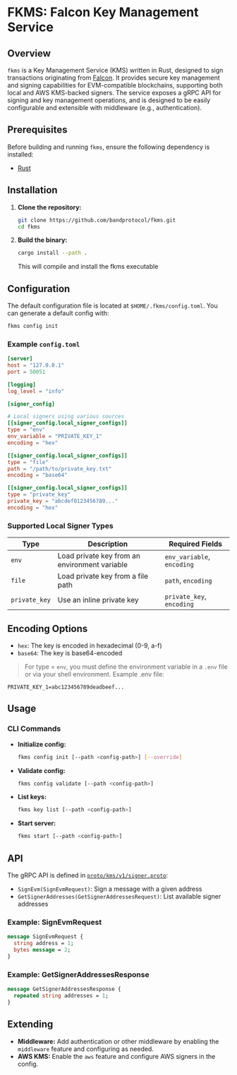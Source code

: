 # FKMS: Falcon Key Management Service

## Overview

`fkms` is a Key Management Service (KMS) written in Rust, designed to sign transactions originating from [Falcon](https://github.com/bandprotocol/falcon). It provides secure key management and signing capabilities for EVM-compatible blockchains, supporting both local and AWS KMS-backed signers. The service exposes a gRPC API for signing and key management operations, and is designed to be easily configurable and extensible with middleware (e.g., authentication).

## Prerequisites
Before building and running `fkms`, ensure the following dependency is installed:
- [Rust](https://www.rust-lang.org/tools/install)



## Installation

1. **Clone the repository:**
   ```sh
   git clone https://github.com/bandprotocol/fkms.git
   cd fkms
   ```
2. **Build the binary:**
   ```sh
   cargo install --path .
   ```
   This will compile and install the fkms executable 

## Configuration

The default configuration file is located at `$HOME/.fkms/config.toml`. You can generate a default config with:

```sh
fkms config init
```

### Example `config.toml`

```toml
[server]
host = "127.0.0.1"
port = 50051

[logging]
log_level = "info"

[signer_config]

# Local signers using various sources
[[signer_config.local_signer_configs]]
type = "env"
env_variable = "PRIVATE_KEY_1"
encoding = "hex"

[[signer_config.local_signer_configs]]
type = "file"
path = "/path/to/private_key.txt"
encoding = "base64"

[[signer_config.local_signer_configs]]
type = "private_key"
private_key = "abcdef0123456789..."
encoding = "hex"
```

### Supported Local Signer Types

| Type          | Description                                    | Required Fields           |
| --------------| ---------------------------------------------- | --------------------------|
| `env`         | Load private key from an environment  variable | `env_variable`, `encoding`|
| `file`        | Load private key from a file path              | `path`, `encoding`        |
| `private_key` | Use an inline private key                      | `private_key`, `encoding` |

## Encoding Options
- `hex`: The key is encoded in hexadecimal (0-9, a-f)
- `base64`: The key is base64-encoded

> For type = `env`, you must define the environment variable in a `.env` file or via your shell environment.
> Example .env file:
```env
PRIVATE_KEY_1=abc123456789deadbeef...
```

## Usage

### CLI Commands

- **Initialize config:**
  ```sh
  fkms config init [--path <config-path>] [--override]
  ```
- **Validate config:**
  ```sh
  fkms config validate [--path <config-path>]
  ```
- **List keys:**
  ```sh
  fkms key list [--path <config-path>]
  ```
- **Start server:**
  ```sh
  fkms start [--path <config-path>]
  ```

## API

The gRPC API is defined in [`proto/kms/v1/signer.proto`](proto/kms/v1/signer.proto):

- `SignEvm(SignEvmRequest)`: Sign a message with a given address
- `GetSignerAddresses(GetSignerAddressesRequest)`: List available signer addresses

### Example: SignEvmRequest

```proto
message SignEvmRequest {
  string address = 1;
  bytes message = 2;
}
```

### Example: GetSignerAddressesResponse

```proto
message GetSignerAddressesResponse {
  repeated string addresses = 1;
}
```

## Extending

- **Middleware:** Add authentication or other middleware by enabling the `middleware` feature and configuring as needed.
- **AWS KMS:** Enable the `aws` feature and configure AWS signers in the config.
